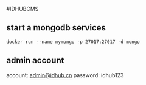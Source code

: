 #IDHUBCMS

## start a mongodb services
```
docker run --name mymongo -p 27017:27017 -d mongo
```

## admin account
account: admin@idhub.cn
password: idhub123
